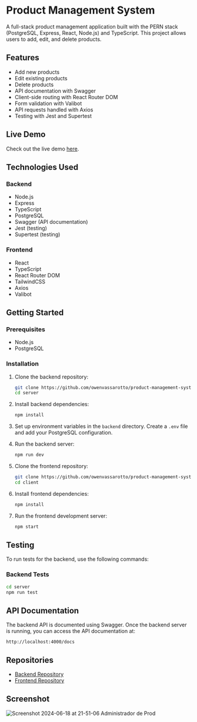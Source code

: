 # Product Management System

A full-stack product management application built with the PERN stack (PostgreSQL, Express, React, Node.js) and TypeScript. This project allows users to add, edit, and delete products.

## Features

- Add new products
- Edit existing products
- Delete products
- API documentation with Swagger
- Client-side routing with React Router DOM
- Form validation with Valibot
- API requests handled with Axios
- Testing with Jest and Supertest

## Live Demo

Check out the live demo [here](https://product-management-system-pern.vercel.app/).

## Technologies Used

### Backend
- Node.js
- Express
- TypeScript
- PostgreSQL
- Swagger (API documentation)
- Jest (testing)
- Supertest (testing)

### Frontend
- React
- TypeScript
- React Router DOM
- TailwindCSS
- Axios
- Valibot

## Getting Started

### Prerequisites
- Node.js
- PostgreSQL

### Installation

1. Clone the backend repository:
   ```bash
   git clone https://github.com/owenvassarotto/product-management-system-backend.git server
   cd server
   ```

2. Install backend dependencies:
   ```bash
   npm install
   ```

3. Set up environment variables in the `backend` directory. Create a `.env` file and add your PostgreSQL configuration.

4. Run the backend server:
   ```bash
   npm run dev
   ```

5. Clone the frontend repository:
   ```bash
   git clone https://github.com/owenvassarotto/product-management-system-frontend.git client
   cd client
   ```

6. Install frontend dependencies:
   ```bash
   npm install
   ```

7. Run the frontend development server:
   ```bash
   npm start
   ```

## Testing

To run tests for the backend, use the following commands:

### Backend Tests
```bash
cd server
npm run test
```
## API Documentation

The backend API is documented using Swagger. Once the backend server is running, you can access the API documentation at:
```
http://localhost:4000/docs
```

## Repositories

- [Backend Repository](https://github.com/owenvassarotto/product-management-system-backend)
- [Frontend Repository](https://github.com/owenvassarotto/product-management-system-frontend)

## Screenshot

![Screenshot 2024-06-18 at 21-51-06 Administrador de Prod](https://github.com/owenvassarotto/product-management-system-frontend/assets/110845731/9af36887-a919-4094-b5f0-d024b1534c91)

